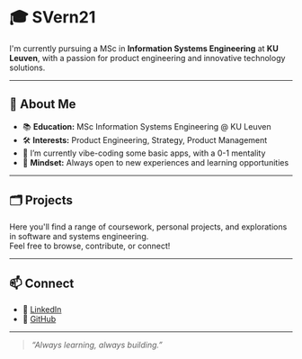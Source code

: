 # 🎓 SVern21

I'm currently pursuing a MSc in **Information Systems Engineering** at **KU Leuven**, with a passion for product engineering and innovative technology solutions.

---

## 👋 About Me

- 📚 **Education:** MSc Information Systems Engineering @ KU Leuven
- 🛠️ **Interests:** Product Engineering, Strategy, Product Management
- 🌱 I’m currently vibe-coding some basic apps, with a 0-1 mentality
- 🤔 **Mindset:** Always open to new experiences and learning opportunities

---

## 🗂️ Projects

Here you'll find a range of coursework, personal projects, and explorations in software and systems engineering.  
Feel free to browse, contribute, or connect!

---

## 📫 Connect

- 💼 [LinkedIn](https://www.linkedin.com/in/stef-vernelen/) <!-- Replace with your LinkedIn URL -->
- 🐙 [GitHub](https://github.com/SVern21)

---

> *“Always learning, always building.”*




<!--
**SVern21/Svern21** is a ✨ _special_ ✨ repository because its `README.md` (this file) appears on your GitHub profile.

Here are some ideas to get you started:

- 🔭 I’m currently working on ...
- 🌱 I’m currently learning ...
- 👯 I’m looking to collaborate on ...
- 🤔 I’m looking for help with ...
- 💬 Ask me about ...
- 📫 How to reach me: ...
- 😄 Pronouns: ...
- ⚡ Fun fact: ...
-->
